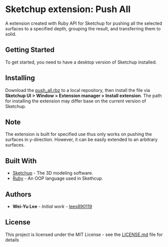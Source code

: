 # Sketchup extension: Push All

A extension created with Ruby API for Sketchup for pushing all the selected surfaces to a specified depth, grouping the result, and transferring them to solid.

## Getting Started

To get started, you need to have a desktop version of Sketchup installed.

## Installing

Download the [push_all.rbz](./push_all.rbz) to a local repository, then install the file via **Sketchup UI > Window > Extension manager > Install extension**. The path for installing the extension may differ base on the current version of Sketchup.

## Note

The extension is built for specified use thus only works on pushing the surfaces in y-direction. However, it can be easily extended to an arbitrary surfaces.

## Built With

* [Sketchup](https://www.sketchup.com/) - The 3D modeling software.
* [Ruby](https://www.ruby-lang.org/en/) - An OOP language used in Skethcup.

## Authors

* **Wei-Yu Lee** - *Initial work* - [lees890119](https://github.com/lees890119)

## License

This project is licensed under the MIT License - see the [LICENSE.md](LICENSE.md) file for details
